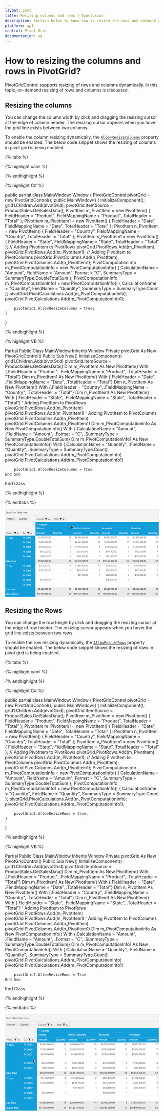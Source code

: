 ```yaml
---
layout: post
title: Resizing columns and rows | Syncfusion
description: Section helps to know how to resize the rows and columne at run-time in pivot grid control. | Syncfusion
platform: wpf
control: Pivot Grid
documentation: ug
---
```


# How to resizing the columns and rows in PivotGrid?

PivotGridControl supports resizing of rows and columns dynamically. In this topic, on-demand resizing of rows and columns is discussed.

## Resizing the columns

You can change the column width by click and dragging the resizing cursor at the edge of column header. The resizing cursor appears when you hover the grid line exists between two columns.

To enable the column resizing dynamically, the [`AllowResizeColumns`](https://help.syncfusion.com/cr/wpf/Syncfusion.Windows.Controls.PivotGrid.PivotGridControl.html#Syncfusion_Windows_Controls_PivotGrid_PivotGridControl_AllowResizeColumns) property should be enabled. The below code snippet shows the resizing of columns in pivot grid is being enabled.

{% tabs %}

{% highlight xaml %}

<Grid>
    <syncfusion:PivotGridControl Name="pivotGrid" ItemSource="{Binding Source={StaticResource data}}" 
                                 AllowResizeColumns="True">
        <syncfusion:PivotGridControl.PivotRows>
            <syncfusion:PivotItem FieldHeader="Product" FieldMappingName="Product" TotalHeader="Total" />
            <syncfusion:PivotItem FieldHeader="Date" FieldMappingName="Date" TotalHeader="Total" />
        </syncfusion:PivotGridControl.PivotRows>
        <syncfusion:PivotGridControl.PivotColumns>
            <syncfusion:PivotItem FieldHeader="Country" FieldMappingName="Country" TotalHeader="Total" />
            <syncfusion:PivotItem FieldHeader="State" FieldMappingName="State" TotalHeader="Total" />
        </syncfusion:PivotGridControl.PivotColumns>
        <syncfusion:PivotGridControl.PivotCalculations>
            <syncfusion:PivotComputationInfo CalculationName="Total" FieldName="Amount" 
                                Format="C" SummaryType="DoubleTotalSum" />
            <syncfusion:PivotComputationInfo CalculationName="Total" FieldName="Quantity" 
                                SummaryType="Count" />
        </syncfusion:PivotGridControl.PivotCalculations>
    </syncfusion:PivotGridControl>
</Grid>

{% endhighlight %}

{% highlight C# %}

public partial class MainWindow: Window 
{
    PivotGridControl pivotGrid = new PivotGridControl();
    public MainWindow() 
    {
        InitializeComponent();
        grid1.Children.Add(pivotGrid);
        pivotGrid.ItemSource = ProductSales.GetSalesData();
        PivotItem m_PivotItem = new PivotItem() 
        {
            FieldHeader = "Product", FieldMappingName = "Product", TotalHeader = "Total"
        };
        PivotItem m_PivotItem1 = new PivotItem() 
        {
            FieldHeader = "Date", FieldMappingName = "Date", TotalHeader = "Total"
        };
        PivotItem n_PivotItem = new PivotItem() 
        {
            FieldHeader = "Country", FieldMappingName = "Country", TotalHeader = "Total"
        };
        PivotItem n_PivotItem1 = new PivotItem() 
        {
            FieldHeader = "State", FieldMappingName = "State", TotalHeader = "Total"
        };
        // Adding PivotItem to PivotRows
        pivotGrid.PivotRows.Add(m_PivotItem);
        pivotGrid.PivotRows.Add(m_PivotItem1);
        // Adding PivotItem to PivotColumns
        pivotGrid.PivotColumns.Add(n_PivotItem);
        pivotGrid.PivotColumns.Add(n_PivotItem1);
        PivotComputationInfo m_PivotComputationInfo = new PivotComputationInfo() 
        {
            CalculationName = "Amount", 
            FieldName = "Amount",
            Format = "C", 
            SummaryType = SummaryType.DoubleTotalSum
        };
        PivotComputationInfo m_PivotComputationInfo1 = new PivotComputationInfo()
         {
            CalculationName = "Quantity", 
            FieldName = "Quantity", 
            SummaryType = SummaryType.Count
        };
        pivotGrid.PivotCalculations.Add(m_PivotComputationInfo);
        pivotGrid.PivotCalculations.Add(m_PivotComputationInfo1);

        pivotGrid1.AllowResizeColumns = true;
    }
}

{% endhighlight %}

{% highlight VB %}

Partial Public Class MainWindow
	Inherits Window
	Private pivotGrid As New PivotGridControl()
	Public Sub New()
		InitializeComponent()
		grid1.Children.Add(pivotGrid)
		pivotGrid.ItemSource = ProductSales.GetSalesData()
		Dim m_PivotItem As New PivotItem() With {.FieldHeader = "Product", .FieldMappingName = "Product", .TotalHeader = "Total"}
		Dim m_PivotItem1 As New PivotItem() With {.FieldHeader = "Date", .FieldMappingName = "Date", .TotalHeader = "Total"}
		Dim n_PivotItem As New PivotItem() With {.FieldHeader = "Country", .FieldMappingName = "Country", .TotalHeader = "Total"}
		Dim n_PivotItem1 As New PivotItem() With {.FieldHeader = "State", .FieldMappingName = "State", .TotalHeader = "Total"}
		' Adding PivotItem to PivotRows
		pivotGrid.PivotRows.Add(m_PivotItem)
		pivotGrid.PivotRows.Add(m_PivotItem1)
		' Adding PivotItem to PivotColumns
		pivotGrid.PivotColumns.Add(n_PivotItem)
		pivotGrid.PivotColumns.Add(n_PivotItem1)
		Dim m_PivotComputationInfo As New PivotComputationInfo() With {.CalculationName = "Amount", .FieldName = "Amount", .Format = "C", .SummaryType = SummaryType.DoubleTotalSum}
		Dim m_PivotComputationInfo1 As New PivotComputationInfo() With {.CalculationName = "Quantity", .FieldName = "Quantity", .SummaryType = SummaryType.Count}
		pivotGrid.PivotCalculations.Add(m_PivotComputationInfo)
		pivotGrid.PivotCalculations.Add(m_PivotComputationInfo1)

		pivotGrid1.AllowResizeColumns = True
	End Sub
End Class

{% endhighlight %}

{% endtabs %}

![Resizing of column](Resizing-columns-and-rows-in-Pivotgrid-images/Resized_column.png)

## Resizing the Rows

You can change the row height by click and dragging the resizing cursor at the edge of row header. The resizing cursor appears when you hover the grid line exists between two rows.

To enable the row resizing dynamically, the [`AllowResizeRows`](https://help.syncfusion.com/cr/wpf/Syncfusion.Windows.Controls.PivotGrid.PivotGridControl.html#Syncfusion_Windows_Controls_PivotGrid_PivotGridControl_AllowResizeRows) property should be enabled. The below code snippet shows the resizing of rows in pivot grid is being enabled.

{% tabs %}

{% highlight xaml %}

<Grid>
    <syncfusion:PivotGridControl Name="pivotGrid" ItemSource="{Binding Source={StaticResource data}}"
                                 AllowResizeRows="True">
        <syncfusion:PivotGridControl.PivotRows>
            <syncfusion:PivotItem FieldHeader="Product" FieldMappingName="Product" TotalHeader="Total" />
            <syncfusion:PivotItem FieldHeader="Date" FieldMappingName="Date" TotalHeader="Total" />
        </syncfusion:PivotGridControl.PivotRows>
        <syncfusion:PivotGridControl.PivotColumns>
            <syncfusion:PivotItem FieldHeader="Country" FieldMappingName="Country" TotalHeader="Total" />
            <syncfusion:PivotItem FieldHeader="State" FieldMappingName="State" TotalHeader="Total" />
        </syncfusion:PivotGridControl.PivotColumns>
        <syncfusion:PivotGridControl.PivotCalculations>
            <syncfusion:PivotComputationInfo CalculationName="Total" FieldName="Amount" 
                                Format="C" SummaryType="DoubleTotalSum" />
            <syncfusion:PivotComputationInfo CalculationName="Total" FieldName="Quantity" 
                                SummaryType="Count" />
        </syncfusion:PivotGridControl.PivotCalculations>
    </syncfusion:PivotGridControl>
</Grid>

{% endhighlight %}

{% highlight C# %}

public partial class MainWindow: Window 
{
    PivotGridControl pivotGrid = new PivotGridControl();
    public MainWindow() 
    {
        InitializeComponent();
        grid1.Children.Add(pivotGrid);
        pivotGrid.ItemSource = ProductSales.GetSalesData();
        PivotItem m_PivotItem = new PivotItem()
        {
            FieldHeader = "Product", FieldMappingName = "Product", TotalHeader = "Total"
        };
        PivotItem m_PivotItem1 = new PivotItem()
        {
            FieldHeader = "Date", FieldMappingName = "Date", TotalHeader = "Total"
        };
        PivotItem n_PivotItem = new PivotItem()
        {
            FieldHeader = "Country", FieldMappingName = "Country", TotalHeader = "Total"
        };
        PivotItem n_PivotItem1 = new PivotItem()
        {
            FieldHeader = "State", FieldMappingName = "State", TotalHeader = "Total"
        };
        // Adding PivotItem to PivotRows
        pivotGrid.PivotRows.Add(m_PivotItem);
        pivotGrid.PivotRows.Add(m_PivotItem1);
        // Adding PivotItem to PivotColumns
        pivotGrid.PivotColumns.Add(n_PivotItem);
        pivotGrid.PivotColumns.Add(n_PivotItem1);
        PivotComputationInfo m_PivotComputationInfo = new PivotComputationInfo()
        {
            CalculationName = "Amount",
            FieldName = "Amount",
            Format = "C",
            SummaryType = SummaryType.DoubleTotalSum
        };
        PivotComputationInfo m_PivotComputationInfo1 = new PivotComputationInfo()
         {
            CalculationName = "Quantity", 
            FieldName = "Quantity",
            SummaryType = SummaryType.Count
        };
        pivotGrid.PivotCalculations.Add(m_PivotComputationInfo);
        pivotGrid.PivotCalculations.Add(m_PivotComputationInfo1);

        pivotGrid1.AllowResizeRows = true;
    }
}

{% endhighlight %}

{% highlight VB %}

Partial Public Class MainWindow
	Inherits Window
	Private pivotGrid As New PivotGridControl()
	Public Sub New()
		InitializeComponent()
		grid1.Children.Add(pivotGrid)
		pivotGrid.ItemSource = ProductSales.GetSalesData()
		Dim m_PivotItem As New PivotItem() With {.FieldHeader = "Product", .FieldMappingName = "Product", .TotalHeader = "Total"}
		Dim m_PivotItem1 As New PivotItem() With {.FieldHeader = "Date", .FieldMappingName = "Date", .TotalHeader = "Total"}
		Dim n_PivotItem As New PivotItem() With {.FieldHeader = "Country", .FieldMappingName = "Country", .TotalHeader = "Total"}
		Dim n_PivotItem1 As New PivotItem() With {.FieldHeader = "State", .FieldMappingName = "State", .TotalHeader = "Total"}
		' Adding PivotItem to PivotRows
		pivotGrid.PivotRows.Add(m_PivotItem)
		pivotGrid.PivotRows.Add(m_PivotItem1)
		' Adding PivotItem to PivotColumns
		pivotGrid.PivotColumns.Add(n_PivotItem)
		pivotGrid.PivotColumns.Add(n_PivotItem1)
		Dim m_PivotComputationInfo As New PivotComputationInfo() With {.CalculationName = "Amount", .FieldName = "Amount", .Format = "C", .SummaryType = SummaryType.DoubleTotalSum}
		Dim m_PivotComputationInfo1 As New PivotComputationInfo() With {.CalculationName = "Quantity", .FieldName = "Quantity", .SummaryType = SummaryType.Count}
		pivotGrid.PivotCalculations.Add(m_PivotComputationInfo)
		pivotGrid.PivotCalculations.Add(m_PivotComputationInfo1)

		pivotGrid1.AllowResizeRows = True
	End Sub
End Class

{% endhighlight %}

{% endtabs %}

![Resizing of row](Resizing-columns-and-rows-in-Pivotgrid-images/Resized_row.png)
